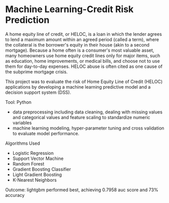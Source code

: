 # Machine Learning-Credit Risk Prediction
A home equity line of credit, or HELOC, is a loan in which the lender agrees to lend a maximum amount within an agreed period (called a term), where the collateral is the borrower's equity in their house (akin to a second mortgage). Because a home often is a consumer's most valuable asset, many homeowners use home equity credit lines only for major items, such as education, home improvements, or medical bills, and choose not to use them for day-to-day expenses. HELOC abuse is often cited as one cause of the subprime mortgage crisis.  <br>

This project was to evaluate the risk of Home Equity Line of Credit (HELOC) applications by developing a machine learning predictive model and a decision support system (DSS).  <br>

Tool: Python

* data preprocessing including data cleaning, dealing with missing values and categorical values and feature scaling to standardize numeric variables  <br>
* machine learning modeling, hyper-parameter tuning and cross validation to evaluate model performance.  <br>

Algorithms Used  <br>
* Logistic Regression  <br>
* Support Vector Machine  <br>
* Random Forest  <br>
* Gradient Boosting Classifier  <br>
* Light Gradient Boosting  <br>
* K-Nearest Neighbors  <br>

Outcome: lightgbm performed best, achieving 0.7958 auc score and 73% accuracy
